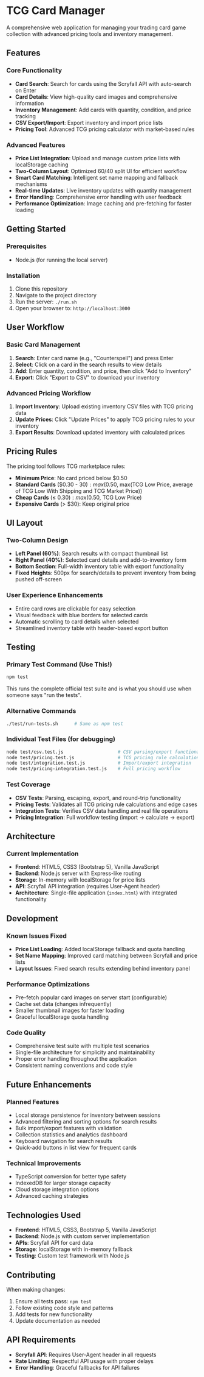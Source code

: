 # TCG Card Manager

A comprehensive web application for managing your trading card game collection with advanced pricing tools and inventory management.

## Features

### Core Functionality
- **Card Search**: Search for cards using the Scryfall API with auto-search on Enter
- **Card Details**: View high-quality card images and comprehensive information
- **Inventory Management**: Add cards with quantity, condition, and price tracking
- **CSV Export/Import**: Export inventory and import price lists
- **Pricing Tool**: Advanced TCG pricing calculator with market-based rules

### Advanced Features
- **Price List Integration**: Upload and manage custom price lists with localStorage caching
- **Two-Column Layout**: Optimized 60/40 split UI for efficient workflow
- **Smart Card Matching**: Intelligent set name mapping and fallback mechanisms
- **Real-time Updates**: Live inventory updates with quantity management
- **Error Handling**: Comprehensive error handling with user feedback
- **Performance Optimization**: Image caching and pre-fetching for faster loading

## Getting Started

### Prerequisites
- Node.js (for running the local server)

### Installation
1. Clone this repository
2. Navigate to the project directory
3. Run the server: `./run.sh`
4. Open your browser to: `http://localhost:3000`

## User Workflow

### Basic Card Management
1. **Search**: Enter card name (e.g., "Counterspell") and press Enter
2. **Select**: Click on a card in the search results to view details
3. **Add**: Enter quantity, condition, and price, then click "Add to Inventory"
4. **Export**: Click "Export to CSV" to download your inventory

### Advanced Pricing Workflow
1. **Import Inventory**: Upload existing inventory CSV files with TCG pricing data
2. **Update Prices**: Click "Update Prices" to apply TCG pricing rules to your inventory
3. **Export Results**: Download updated inventory with calculated prices

## Pricing Rules

The pricing tool follows TCG marketplace rules:
- **Minimum Price**: No card priced below $0.50
- **Standard Cards** ($0.30 - $30): max($0.50, max(TCG Low Price, average of TCG Low With Shipping and TCG Market Price))
- **Cheap Cards** (≤ $0.30): max($0.50, TCG Low Price)
- **Expensive Cards** (> $30): Keep original price

## UI Layout

### Two-Column Design
- **Left Panel (60%)**: Search results with compact thumbnail list
- **Right Panel (40%)**: Selected card details and add-to-inventory form
- **Bottom Section**: Full-width inventory table with export functionality
- **Fixed Heights**: 500px for search/details to prevent inventory from being pushed off-screen

### User Experience Enhancements
- Entire card rows are clickable for easy selection
- Visual feedback with blue borders for selected cards
- Automatic scrolling to card details when selected
- Streamlined inventory table with header-based export button

## Testing

### Primary Test Command (Use This!)
```bash
npm test
```
This runs the complete official test suite and is what you should use when someone says "run the tests".

### Alternative Commands
```bash
./test/run-tests.sh      # Same as npm test
```

### Individual Test Files (for debugging)
```bash
node test/csv.test.js                    # CSV parsing/export functionality
node test/pricing.test.js                # TCG pricing rule calculations
node test/integration.test.js            # Import/export integration
node test/pricing-integration.test.js    # Full pricing workflow
```

### Test Coverage
- **CSV Tests**: Parsing, escaping, export, and round-trip functionality
- **Pricing Tests**: Validates all TCG pricing rule calculations and edge cases
- **Integration Tests**: Verifies CSV data handling and real file operations
- **Pricing Integration**: Full workflow testing (import → calculate → export)

## Architecture

### Current Implementation
- **Frontend**: HTML5, CSS3 (Bootstrap 5), Vanilla JavaScript
- **Backend**: Node.js server with Express-like routing
- **Storage**: In-memory with localStorage for price lists
- **API**: Scryfall API integration (requires User-Agent header)
- **Architecture**: Single-file application (`index.html`) with integrated functionality

## Development

### Known Issues Fixed
- **Price List Loading**: Added localStorage fallback and quota handling
- **Set Name Mapping**: Improved card matching between Scryfall and price lists
- **Layout Issues**: Fixed search results extending behind inventory panel

### Performance Optimizations
- Pre-fetch popular card images on server start (configurable)
- Cache set data (changes infrequently)
- Smaller thumbnail images for faster loading
- Graceful localStorage quota handling

### Code Quality
- Comprehensive test suite with multiple test scenarios
- Single-file architecture for simplicity and maintainability
- Proper error handling throughout the application
- Consistent naming conventions and code style

## Future Enhancements

### Planned Features
- Local storage persistence for inventory between sessions
- Advanced filtering and sorting options for search results
- Bulk import/export features with validation
- Collection statistics and analytics dashboard
- Keyboard navigation for search results
- Quick-add buttons in list view for frequent cards

### Technical Improvements
- TypeScript conversion for better type safety
- IndexedDB for larger storage capacity
- Cloud storage integration options
- Advanced caching strategies

## Technologies Used

- **Frontend**: HTML5, CSS3, Bootstrap 5, Vanilla JavaScript
- **Backend**: Node.js with custom server implementation
- **APIs**: Scryfall API for card data
- **Storage**: localStorage with in-memory fallback
- **Testing**: Custom test framework with Node.js

## Contributing

When making changes:
1. Ensure all tests pass: `npm test`
2. Follow existing code style and patterns
3. Add tests for new functionality
4. Update documentation as needed

## API Requirements

- **Scryfall API**: Requires User-Agent header in all requests
- **Rate Limiting**: Respectful API usage with proper delays
- **Error Handling**: Graceful fallbacks for API failures
